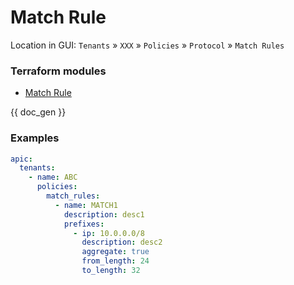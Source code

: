 # Match Rule

Location in GUI:
`Tenants` » `XXX` » `Policies` » `Protocol` » `Match Rules`

### Terraform modules

* [Match Rule](https://registry.terraform.io/modules/netascode/match-rule/aci/latest)

{{ doc_gen }}

### Examples

```yaml
apic:
  tenants:
    - name: ABC
      policies:
        match_rules:
          - name: MATCH1
            description: desc1
            prefixes:
              - ip: 10.0.0.0/8
                description: desc2
                aggregate: true
                from_length: 24
                to_length: 32
```
